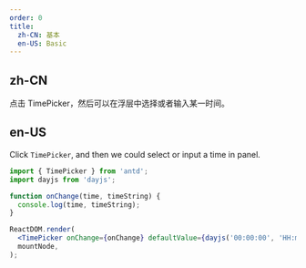 ```yaml
---
order: 0
title:
  zh-CN: 基本
  en-US: Basic
---
```


## zh-CN

点击 TimePicker，然后可以在浮层中选择或者输入某一时间。

## en-US

Click `TimePicker`, and then we could select or input a time in panel.

```jsx
import { TimePicker } from 'antd';
import dayjs from 'dayjs';

function onChange(time, timeString) {
  console.log(time, timeString);
}

ReactDOM.render(
  <TimePicker onChange={onChange} defaultValue={dayjs('00:00:00', 'HH:mm:ss')} />,
  mountNode,
);
```
